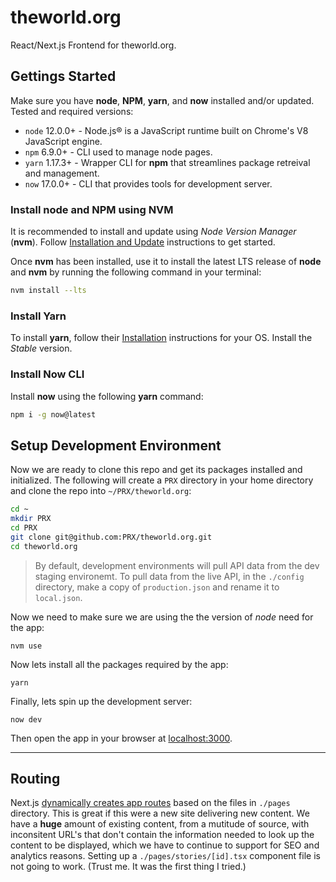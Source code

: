 # theworld.org
React/Next.js Frontend for theworld.org.

## Gettings Started

Make sure you have __node__, __NPM__, __yarn__, and __now__ installed and/or updated. Tested and required versions:
- `node` 12.0.0+ - Node.js® is a JavaScript runtime built on Chrome's V8 JavaScript engine.
- `npm` 6.9.0+ - CLI used to manage node pages.
- `yarn` 1.17.3+ - Wrapper CLI for __npm__ that streamlines package retreival and management.
- `now` 17.0.0+ - CLI that provides tools for development server.

### Install node and NPM using NVM
It is recommended to install and update using _Node Version Manager_ (__nvm__). Follow [Installation and Update](https://github.com/nvm-sh/nvm/blob/master/README.md#installation-and-update) instructions to get started.

Once __nvm__ has been installed, use it to install the latest LTS release of __node__ and __nvm__ by running the following command in your terminal:
```bash
nvm install --lts
```

### Install Yarn
To install __yarn__, follow their [Installation](https://yarnpkg.com/lang/en/docs/install/#mac-stable) instructions for your OS. Install the _Stable_ version.

### Install Now CLI
Install __now__ using the following __yarn__ command:
```bash
npm i -g now@latest
```

## Setup Development Environment

Now we are ready to clone this repo and get its packages installed and initialized. The following will create a `PRX` directory in your home directory and clone the repo into `~/PRX/theworld.org`:
```bash
cd ~
mkdir PRX
cd PRX
git clone git@github.com:PRX/theworld.org.git
cd theworld.org
```

> By default, development environments will pull API data from the dev staging environemt. To pull data from the live API, in the `./config` directory, make a copy of `production.json` and rename it to `local.json`.

Now we need to make sure we are using the the version of _node_ need for the app:
```
nvm use
```

Now lets install all the packages required by the app:
```
yarn
```

Finally, lets spin up the development server:
```
now dev
```

Then open the app in your browser at [localhost:3000]().

----

## Routing

Next.js [dynamically creates app routes](https://nextjs.org/docs/routing/introduction) based on the files in `./pages` directory. This is great if this were a new site delivering new content. We have a __huge__ amount of existing content, from a mutitude of source, with inconsitent URL's that don't contain the information needed to look up the content to be displayed, which we have to continue to support for SEO and analytics reasons. Setting up a `./pages/stories/[id].tsx` component file is not going to work. (Trust me. It was the first thing I tried.)




